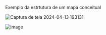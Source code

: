 Exemplo da estrtutura de um mapa conceitual

![Captura de tela 2024-04-13 193131](https://github.com/JoaoEnrique/mapa-conceital-cmap/assets/87030375/682dc235-dc54-4a0c-a7e2-20b2be8144b4)



![image](https://github.com/JoaoEnrique/mapa-conceital-cmap/assets/87030375/66945dd3-4462-42f8-92b1-b0698640b3bc)
